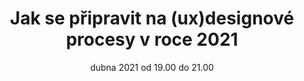 ---
sessionNumber: 80
title: Jak se připravit na (ux)designové procesy v roce 2021
shortTitle: Jak se připravit na (ux)designové procesy v roce 2021
lecturers: Markéta Kljapová, Štěpánka Mojžíšová, Tomáš Paulus, Pavel Trnka
date: 06. dubna 2021 od 19.00 do 21.00
address: Online Caffé
mapLink: https://zive.tv/topmonks-caffe/
link: https://www.meetup.com/TopMonks-Caffe/events/277253934/
picture: posters/2021-04-06.png
presentationLink:
videoLink:
---